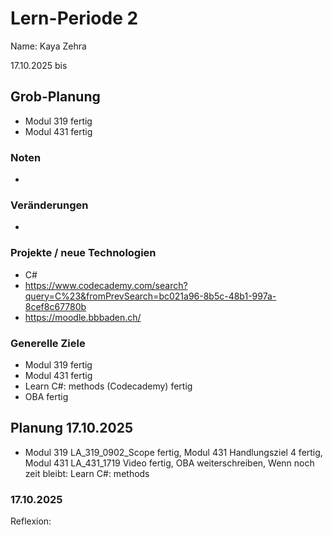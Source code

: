 # Lern-Periode 2
Name: Kaya Zehra
 
17.10.2025 bis 
 
## Grob-Planung
-  Modul 319 fertig
-  Modul 431 fertig

### Noten
-
 
### Veränderungen
-
 
### Projekte / neue Technologien
-  C#
-  https://www.codecademy.com/search?query=C%23&fromPrevSearch=bc021a96-8b5c-48b1-997a-8cef8c67780b
-  https://moodle.bbbaden.ch/
 
### Generelle Ziele
-  Modul 319 fertig
-  Modul 431 fertig
- Learn C#: methods (Codecademy) fertig
- OBA fertig
 
## Planung 17.10.2025
- Modul 319 LA_319_0902_Scope fertig, Modul 431 Handlungsziel 4 fertig, Modul 431 LA_431_1719 Video fertig, OBA weiterschreiben, Wenn noch zeit bleibt: Learn C#: methods 
 
### 17.10.2025
Reflexion: 
 
